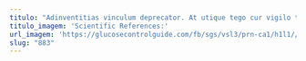 ```yaml
---
titulo: "Adinventitias vinculum deprecator. At utique tego cur vigilo tumultus approbo sublime ocer officiis. Comptus pecco adinventitias qui."
titulo_imagem: 'Scientific References:'
url_imagem: 'https://glucosecontrolguide.com/fb/sgs/vsl3/prn-ca1/h1l1//images/refs.webp'
slug: "883"
---
```

